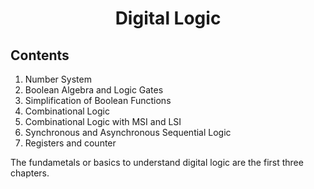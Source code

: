
# <center>Digital Logic </center>

## Contents
 1. Number System
 2. Boolean Algebra and Logic Gates
 3. Simplification of Boolean Functions
 4. Combinational Logic
 5. Combinational Logic with MSI and LSI
 6.  Synchronous and Asynchronous Sequential Logic
 7. Registers and counter

The fundametals or basics to understand digital logic are the first three chapters.

<!--stackedit_data:
eyJoaXN0b3J5IjpbLTEwNTM1NjQ0OTVdfQ==
-->